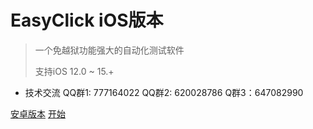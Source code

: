 
# EasyClick iOS版本

> 一个免越狱功能强大的自动化测试软件
>
> 支持iOS 12.0  ~ 15.+

* 技术交流 QQ群1: 777164022   QQ群2: 620028786 Q群3：647082990


[安卓版本](http://ieasyclick.com/docs/#/)
[开始](README)

